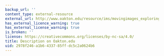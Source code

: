 ```yaml
---
backup_url: ''
content_type: external-resource
external_url: http://www.oakton.edu/resource/ims/movingimages_exploringpsychologythroughfilm.htm#m10
has_external_licence_warning: true
has_external_license_warning: true
is_broken: ''
license: https://creativecommons.org/licenses/by-nc-sa/4.0/
title: Description on Oakton.edu
uid: 2978f246-a1b6-4337-85ff-dc5c2a0624b6
---
```

